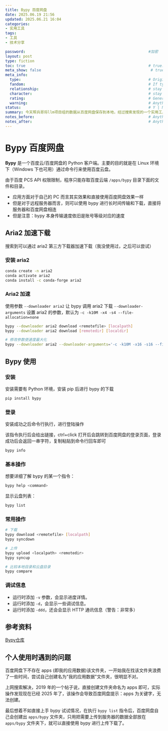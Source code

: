 ```yaml
---
title: Bypy 百度网盘
date: 2025.06.19 21:56
updated: 2025.06.21 16:04
categories:
- 实用工具
tags:
- 工具
- 技术分享

password:                                                       #加密
layout: post
type: fiction
toc: true                                                       # true: show toc | false: disable toc [true: 显示目录 | false: 禁用目录]
meta_show: false                                                 # true: show meta info | false: disable meta info [true: 显示元信息 | false: 禁用元信息]
meta_info:
  type:                                                         # Original Work | Fanfiction | ... [原创作品 | 同人作品 | ...]
  fandom:                                                       # If type is 'Fanction', it's generally necessary to indicate the fandom | stay blank if you don't want to show fandom info [如果类型是'同人作品'，通常需要指明粉丝群体 | 如果不想显示粉丝群体信息请留空]
  relationship:                                                 # stay blank if you don't want to show relationships info [如果不想显示关系信息请留空]
  character:                                                    # stay blank if you don't want to show characters info [如果不想显示角色信息请留空]
  rating:                                                       # General | Teen | Mature | Explicit | stay blank if you don't want to show rating [普通 | 青少年 | 成熟 | 限制级 | 如果不想显示分级请留空]
  warning:                                                      # Anything that audiences should know before reading | stay blank if you don't want to show warnings [读者在阅读前应该知道的任何事项 | 如果不想显示警告请留空]
status:                                                         # Y | N | stay blank if you don't want to show status [是 | 否 | 如果不想显示状态请留空]
summary: 今天帮兵哥将llm项目组的数据从百度网盘保存到本地，经过搜索发现的一个实用工具bypy                                                       # stay blank if you don't want to show summary. Markdown available. [如果不想显示摘要请留空。支持Markdown格式。]
notes_before:                                                   # Anything you want to show at the beginning. Markdown available. [你想在开头显示的任何内容。支持Markdown格式。]
notes_after:                                                    # Anything you want to show at the end. Markdown available. [你想在结尾显示的任何内容。支持Markdown格式。]
---
```


# Bypy 百度网盘

**Bypy** 是一个百度云/百度网盘的 Python 客户端。主要的目的就是在 Linux 环境下（Windows 下也可用）通过命令行来使用百度云盘。

由于百度 PCS API 权限限制，程序只能存取百度云端 `/apps/bypy` 目录下面的文件和目录。

- 应用方面对于自己的 PC 而言其实效果和直接使用百度网盘效果一样
- 但是对于远程服务器而言，则可以使用 bypy 进行长时间传输和下载，直接将服务器和百度网盘相连
- 但是注意：bypy 本身传输速度依旧是账号等级对应的速度

## Aria2 加速下载

搜索到可以通过 aria2 第三方下载器加速下载（我没使用过，之后可以尝试）

### 安装 aria2

```bash
conda create -n aria2
conda activate aria2
conda install -c conda-forge aria2
```

### Aria2 加速

使用参数 `--downloader aria2` 让 bypy 调用 aria2 下载
`--downloader-arguments` 设置 aria2 的参数，默认为 `-c -k10M -x4 -s4 --file-allocation=none`

```bash
bypy --downloader aria2 download <remotefile> [localpath]
bypy --downloader aria2 download [remotedir] [localdir]

# 修改参数使速度最大化
bypy --downloader aria2 --downloader-arguments='-c -k10M -x16 -s16 --file-allocation=none' download <remotefile> [localpath]
```

## Bypy 使用

### 安装

安装需要有 Python 环境，安装 pip 后进行 bypy 的下载

```bash
pip install bypy
```

### 登录

安装成功之后命令行执行，进行登陆操作

该指令执行后会给出链接，ctrl+click 打开后会跳转到百度网盘的登录页面，登录成功后会返回一串字符，复制粘贴到命令行回车即可

```bash
bypy info
```

### 基本操作

想要详细了解 bypy 的某一个指令：

```bash
bypy help <command>
```

显示云盘列表：

```bash
bypy list
```

### 常用操作

```bash
# 下载
bypy download <remotefile> [localpath]
bypy syncdown

# 上传
bypy upload <localpath> <remotedir>
bypy syncup

# 比较本地目录和云盘目录
bypy compare
```

### 调试信息

- 运行时添加 `-v` 参数，会显示进度详情。
- 运行时添加 `-d`，会显示一些调试信息。
- 运行时添加 `-ddd`，还会会显示 HTTP 通讯信息（警告：非常多）

## 参考资料

[Bypy仓库](https://github.com/houtianze/bypy "Bypy仓库链接")

## 个人使用时遇到的问题

百度网盘下不存在 apps (即我的应用数据)该文件夹，一开始我在找该文件夹浪费了一些时间，尝试自己创建名为"我的应用数据"文件夹，很明显不对。

上网搜索解决，2019 年的一个帖子说，直接创建文件夹命名为 apps 即可，实际操作发现现在已经 2025 年了，该操作会导致百度网盘提示：apps 为关键字，无法创建。

最后想着不如直接上手 bypy 试试情况，在执行 `bypy list` 指令后，百度网盘自己会创建出 `apps/bypy` 文件夹，只用把需要上传到服务器的数据全部放在 `apps/bypy` 文件夹下，就可以直接使用 bypy 进行上传下载了。
